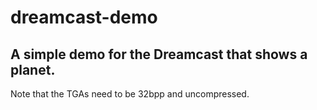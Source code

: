 # dreamcast-demo
A simple demo for the Dreamcast that shows a planet.
-------------------------

Note that the TGAs need to be 32bpp and uncompressed.
